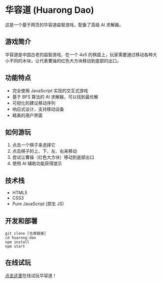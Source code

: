 # 华容道 (Huarong Dao)

这是一个基于网页的华容道益智游戏，配备了高级 AI 求解器。

## 游戏简介

华容道是中国古老的益智游戏，在一个 4x5 的棋盘上，玩家需要通过移动各种大小不同的木块，让代表曹操的红色大方块移动到底部的出口。

## 功能特点

- 完全使用 JavaScript 实现的交互式游戏
- 基于 BFS 算法的 AI 求解器，可以找到最优解
- 可视化的建议移动序列
- 响应式设计，支持移动设备
- 精美的用户界面

## 如何游玩

1. 点击一个棋子来选择它
2. 点击棋子的上、下、左、右来移动
3. 尝试让曹操（红色大方块）移动到底部出口
4. 使用 AI 辅助功能获得提示

## 技术栈

- HTML5
- CSS3
- Pure JavaScript (原生 JS)

## 开发和部署

```
git clone [仓库链接]
cd huarong-dao
npm install
npm start
```

## 在线试玩

[点击这里](https://huarong-dao.vercel.app)在线试玩华容道！ 